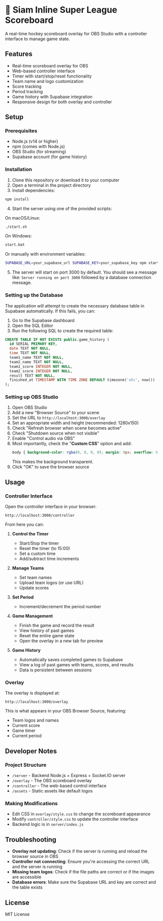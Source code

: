 # 🏒 Siam Inline Super League Scoreboard

A real-time hockey scoreboard overlay for OBS Studio with a controller interface to manage game state.

## Features

- Real-time scoreboard overlay for OBS
- Web-based controller interface
- Timer with start/stop/reset functionality
- Team name and logo customization
- Score tracking
- Period tracking
- Game history with Supabase integration
- Responsive design for both overlay and controller

## Setup

### Prerequisites

- Node.js (v14 or higher)
- npm (comes with Node.js)
- OBS Studio (for streaming)
- Supabase account (for game history)

### Installation

1. Clone this repository or download it to your computer
2. Open a terminal in the project directory
3. Install dependencies:

```bash
npm install
```

4. Start the server using one of the provided scripts:

On macOS/Linux:
```bash
./start.sh
```

On Windows:
```bash
start.bat
```

Or manually with environment variables:
```bash
SUPABASE_URL=your_supabase_url SUPABASE_KEY=your_supabase_key npm start
```

5. The server will start on port 3000 by default. You should see a message like:
   `Server running on port 3000` followed by a database connection message.

### Setting up the Database

The application will attempt to create the necessary database table in Supabase automatically. If this fails, you can:

1. Go to the Supabase dashboard
2. Open the SQL Editor
3. Run the following SQL to create the required table:

```sql
CREATE TABLE IF NOT EXISTS public.game_history (
  id SERIAL PRIMARY KEY,
  date TEXT NOT NULL,
  time TEXT NOT NULL,
  team1_name TEXT NOT NULL,
  team2_name TEXT NOT NULL,
  team1_score INTEGER NOT NULL,
  team2_score INTEGER NOT NULL, 
  result TEXT NOT NULL,
  finished_at TIMESTAMP WITH TIME ZONE DEFAULT timezone('utc', now())
);
```

### Setting up OBS Studio

1. Open OBS Studio
2. Add a new "Browser Source" to your scene
3. Set the URL to `http://localhost:3000/overlay`
4. Set an appropriate width and height (recommended: 1280x150)
5. Check "Refresh browser when scene becomes active" 
6. Check "Shutdown source when not visible"
7. Enable "Control audio via OBS"
8. Most importantly, check the "**Custom CSS**" option and add:
   ```css
   body { background-color: rgba(0, 0, 0, 0); margin: 0px; overflow: hidden; }
   ```
   This makes the background transparent.
9. Click "OK" to save the browser source

## Usage

### Controller Interface

Open the controller interface in your browser:
```
http://localhost:3000/controller
```

From here you can:

1. **Control the Timer**
   - Start/Stop the timer
   - Reset the timer (to 15:00)
   - Set a custom time
   - Add/subtract time increments

2. **Manage Teams**
   - Set team names
   - Upload team logos (or use URL)
   - Update scores

3. **Set Period**
   - Increment/decrement the period number

4. **Game Management**
   - Finish the game and record the result
   - View history of past games
   - Reset the entire game state
   - Open the overlay in a new tab for preview

5. **Game History**
   - Automatically saves completed games to Supabase
   - View a log of past games with teams, scores, and results
   - Data is persistent between sessions

### Overlay

The overlay is displayed at:
```
http://localhost:3000/overlay
```

This is what appears in your OBS Browser Source, featuring:
- Team logos and names
- Current score
- Game timer
- Current period

## Developer Notes

### Project Structure

- `/server` - Backend Node.js + Express + Socket.IO server
- `/overlay` - The OBS scoreboard overlay
- `/controller` - The web-based control interface
- `/assets` - Static assets like default logos

### Making Modifications

- Edit CSS in `overlay/style.css` to change the scoreboard appearance
- Modify `controller/style.css` to update the controller interface
- Backend logic is in `server/index.js`

## Troubleshooting

- **Overlay not updating**: Check if the server is running and reload the browser source in OBS
- **Controller not connecting**: Ensure you're accessing the correct URL and the server is running
- **Missing team logos**: Check if the file paths are correct or if the images are accessible
- **Database errors**: Make sure the Supabase URL and key are correct and the table exists

## License

MIT License